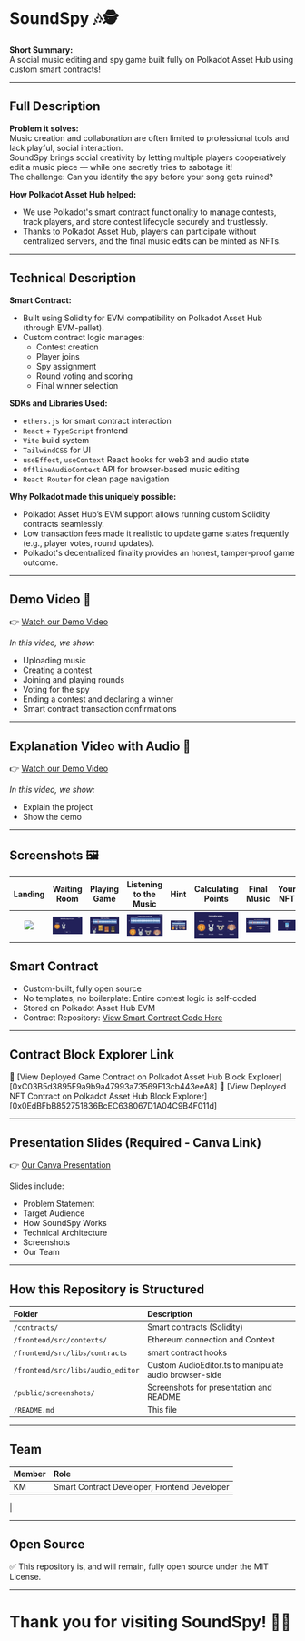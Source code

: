 # SoundSpy 🎶🕵️

**Short Summary:**  
A social music editing and spy game built fully on Polkadot Asset Hub using custom smart contracts!

---

## Full Description

**Problem it solves:**  
Music creation and collaboration are often limited to professional tools and lack playful, social interaction.  
SoundSpy brings social creativity by letting multiple players cooperatively edit a music piece — while one secretly tries to sabotage it!  
The challenge: Can you identify the spy before your song gets ruined?

**How Polkadot Asset Hub helped:**

- We use Polkadot's smart contract functionality to manage contests, track players, and store contest lifecycle securely and trustlessly.
- Thanks to Polkadot Asset Hub, players can participate without centralized servers, and the final music edits can be minted as NFTs.

---

## Technical Description

**Smart Contract:**

- Built using Solidity for EVM compatibility on Polkadot Asset Hub (through EVM-pallet).
- Custom contract logic manages:
  - Contest creation
  - Player joins
  - Spy assignment
  - Round voting and scoring
  - Final winner selection

**SDKs and Libraries Used:**

- `ethers.js` for smart contract interaction
- `React` + `TypeScript` frontend
- `Vite` build system
- `TailwindCSS` for UI
- `useEffect`, `useContext` React hooks for web3 and audio state
- `OfflineAudioContext` API for browser-based music editing
- `React Router` for clean page navigation

**Why Polkadot made this uniquely possible:**

- Polkadot Asset Hub’s EVM support allows running custom Solidity contracts seamlessly.
- Low transaction fees made it realistic to update game states frequently (e.g., player votes, round updates).
- Polkadot's decentralized finality provides an honest, tamper-proof game outcome.

---

## Demo Video 🎥

👉 [Watch our Demo Video](https://youtu.be/uBPdmIjG4yA)

_In this video, we show:_

- Uploading music
- Creating a contest
- Joining and playing rounds
- Voting for the spy
- Ending a contest and declaring a winner
- Smart contract transaction confirmations

---

## Explanation Video with Audio 🎥

👉 [Watch our Demo Video](https://www.youtube.com/watch?v=yKHXc1XaPXo)

_In this video, we show:_

- Explain the project
- Show the demo

---

## Screenshots 🖼

|                      Landing                       |                    Waiting Room                    |                    Playing Game                    |                   Listening to the Music                   |                      Hint                       |                      Calculating Points                       |                      Final Music                       |                    Your NFT                    |
| :------------------------------------------------: | :------------------------------------------------: | :------------------------------------------------: | :--------------------------------------------------------: | :---------------------------------------------: | :-----------------------------------------------------------: | :----------------------------------------------------: | :--------------------------------------------: |
| <img src="./screenshots/landing.png" width="200"/> | <img src="./screenshots/waiting.png" width="200"/> | <img src="./screenshots/playing.png" width="200"/> | <img src="./screenshots/listen-to-music.png" width="200"/> | <img src="./screenshots/hint.png" width="200"/> | <img src="./screenshots/calculating-points.png" width="200"/> | <img src="./screenshots/final-music.png" width="200"/> | <img src="./screenshots/nft.png" width="200"/> |

## Smart Contract

- Custom-built, fully open source
- No templates, no boilerplate: Entire contest logic is self-coded
- Stored on Polkadot Asset Hub EVM
- Contract Repository: [View Smart Contract Code Here](./contracts)

---

## Contract Block Explorer Link

🔗 [View Deployed Game Contract on Polkadot Asset Hub Block Explorer][0xC03B5d3895F9a9b9a47993a73569F13cb443eeA8]
🔗 [View Deployed NFT Contract on Polkadot Asset Hub Block Explorer][0x0EdBFbB852751836BcEC638067D1A04C9B4F011d]

---

## Presentation Slides (Required - Canva Link)

👉 [Our Canva Presentation](https://www.canva.com/design/DAGlzOT36Uw/yLNuv1i6oLdidDRanDLTyg/edit)

Slides include:

- Problem Statement
- Target Audience
- How SoundSpy Works
- Technical Architecture
- Screenshots
- Our Team

---

## How this Repository is Structured

| Folder                            | Description                                            |
| :-------------------------------- | :----------------------------------------------------- |
| `/contracts/`                     | Smart contracts (Solidity)                             |
| `/frontend/src/contexts/`         | Ethereum connection and Context                        |
| `/frontend/src/libs/contracts`    | smart contract hooks                                   |
| `/frontend/src/libs/audio_editor` | Custom AudioEditor.ts to manipulate audio browser-side |
| `/public/screenshots/`            | Screenshots for presentation and README                |
| `/README.md`                      | This file                                              |

---

## Team

| Member | Role                                                       |
| :----- | :--------------------------------------------------------- |
|  KM    | Smart Contract Developer, Frontend Developer               |
|  

---

## Open Source

✅ This repository is, and will remain, fully open source under the MIT License.

---

# Thank you for visiting SoundSpy! 🚀🎶
